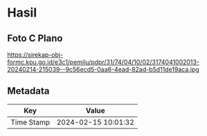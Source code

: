 # Hasil

## Foto C Plano

https://sirekap-obj-formc.kpu.go.id/e3c1/pemilu/pdpr/31/74/04/10/02/3174041002013-20240214-215039--9c56ecd5-0aa6-4ead-82ad-b5d11de19aca.jpg


## Metadata

| Key        | Value               |
| ---------- | ------------------- |
| Time Stamp | 2024-02-15 10:01:32 |



